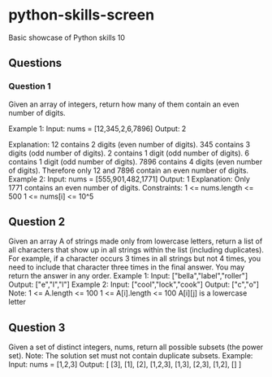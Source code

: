 # python-skills-screen
Basic showcase of Python skills 10

## Questions

### Question 1
Given an array of integers, return how many of them contain an even number of digits.

Example 1:
Input: nums = [12,345,2,6,7896]
Output: 2

Explanation:
12 contains 2 digits (even number of digits).
345 contains 3 digits (odd number of digits).
2 contains 1 digit (odd number of digits).
6 contains 1 digit (odd number of digits).
7896 contains 4 digits (even number of digits).
Therefore only 12 and 7896 contain an even number of digits.
Example 2:
Input: nums = [555,901,482,1771]
Output: 1
Explanation:
Only 1771 contains an even number of digits.
Constraints:
1 <= nums.length <= 500
1 <= nums[i] <= 10^5


## Question 2
Given an array A of strings made only from lowercase letters, return a list of all characters that show up
in all strings within the list (including duplicates). For example, if a character occurs 3 times in all strings
but not 4 times, you need to include that character three times in the final answer.
You may return the answer in any order.
Example 1:
Input: ["bella","label","roller"]
Output: ["e","l","l"]
Example 2:
Input: ["cool","lock","cook"]
Output: ["c","o"]
Note:
1 <= A.length <= 100
1 <= A[i].length <= 100
A[i][j] is a lowercase letter


## Question 3
Given a set of distinct integers, nums, return all possible subsets (the power set).
Note: The solution set must not contain duplicate subsets.
Example:
Input: nums = [1,2,3]
Output:
[
[3],
[1],
[2],
[1,2,3],
[1,3],
[2,3],
[1,2],
[]
]